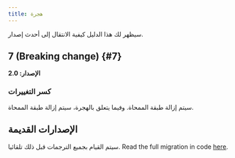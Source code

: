 ```yaml
---
title: هجرة
---
```


سيظهر لك هذا الدليل كيفية الانتقال إلى أحدث إصدار.

## 7 (Breaking change) {#7}

**الإصدار: 2.0**

### كسر التغييرات

سيتم إزالة طبقة الممحاة. وفيما يتعلق بالهجرة، سيتم إزالة طبقة الممحاة.

## الإصدارات القديمة

سيتم القيام بجميع الترجمات قبل ذلك تلقائيا.
Read the full migration in code [here](https://github.com/LinwoodDev/Butterfly/blob/95825da4ebbf9ded392c863da577666dbcdda45c/app/lib/models/converter.dart#L17).
